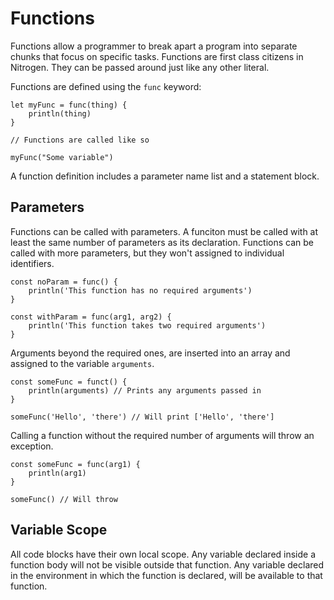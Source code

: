# Functions

Functions allow a programmer to break apart a program into separate chunks that focus
on specific tasks. Functions are first class citizens in Nitrogen. They can be passed
around just like any other literal.

Functions are defined using the `func` keyword:

```
let myFunc = func(thing) {
    println(thing)
}

// Functions are called like so

myFunc("Some variable")
```

A function definition includes a parameter name list and a statement block.

## Parameters

Functions can be called with parameters. A funciton must be called with at least
the same number of parameters as its declaration. Functions can be called with
more parameters, but they won't assigned to individual identifiers.

```
const noParam = func() {
    println('This function has no required arguments')
}

const withParam = func(arg1, arg2) {
    println('This function takes two required arguments')
}
```

Arguments beyond the required ones, are inserted into an array and assigned to
the variable `arguments`.

```
const someFunc = funct() {
    println(arguments) // Prints any arguments passed in
}

someFunc('Hello', 'there') // Will print ['Hello', 'there']
```

Calling a function without the required number of arguments will throw an exception.

```
const someFunc = func(arg1) {
    println(arg1)
}

someFunc() // Will throw
```

## Variable Scope

All code blocks have their own local scope. Any variable declared inside a function body
will not be visible outside that function. Any variable declared in the environment
in which the function is declared, will be available to that function.
